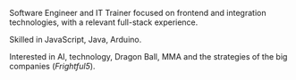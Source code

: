 Software Engineer and IT Trainer focused on frontend and integration technologies, with a relevant full-stack experience.

Skilled in JavaScript, Java, Arduino.

Interested in AI, technology, Dragon Ball, MMA and the strategies of the big companies (_Frightful5_).
